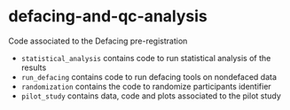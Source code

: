 # defacing-and-qc-analysis
Code associated to the Defacing pre-registration

- `statistical_analysis` contains code to run statistical analysis of the results
- `run_defacing` contains code to run defacing tools on nondefaced data
- `randomization` contains the code to randomize participants identifier
- `pilot_study` contains data, code and plots associated to the pilot study
